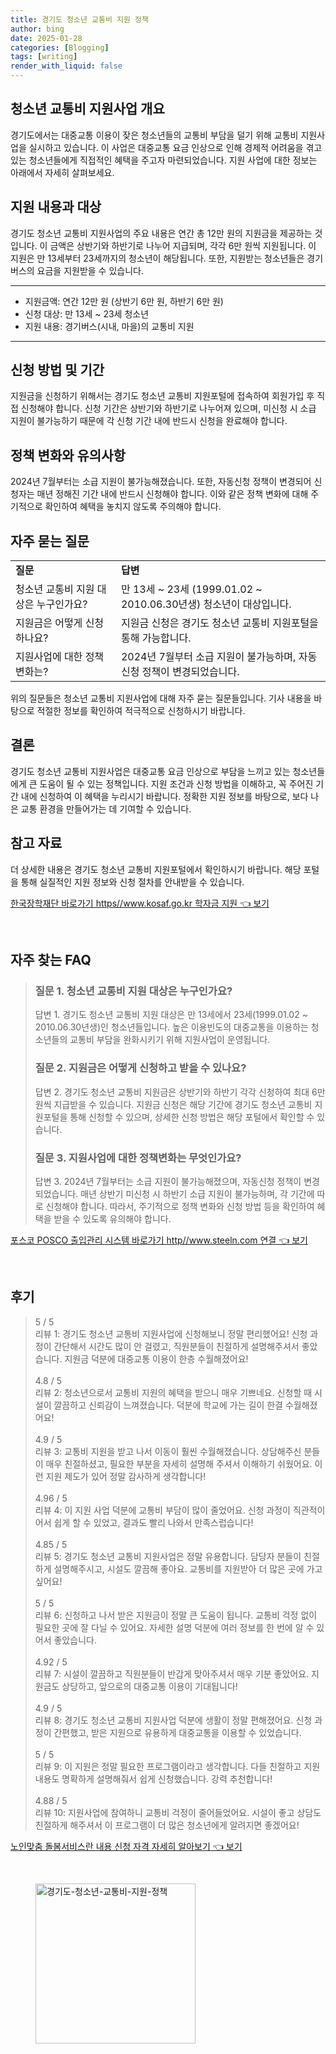 ```yaml
---
title: 경기도 청소년 교통비 지원 정책
author: bing
date: 2025-01-28
categories: [Blogging]
tags: [writing]
render_with_liquid: false
---
```



<h2 id='청소년 교통비 지원사업 개요'>청소년 교통비 지원사업 개요</h2>

<p>경기도에서는 대중교통 이용이 잦은 청소년들의 교통비 부담을 덜기 위해 교통비 지원사업을 실시하고 있습니다. 이 사업은 대중교통 요금 인상으로 인해 경제적 어려움을 겪고 있는 청소년들에게 직접적인 혜택을 주고자 마련되었습니다. 지원 사업에 대한 정보는 아래에서 자세히 살펴보세요.</p>

<h2 id='지원 내용과 대상'>지원 내용과 대상</h2>

<p>경기도 청소년 교통비 지원사업의 주요 내용은 연간 총 12만 원의 지원금을 제공하는 것입니다. 이 금액은 상반기와 하반기로 나누어 지급되며, 각각 6만 원씩 지원됩니다. 이 지원은 만 13세부터 23세까지의 청소년이 해당됩니다. 또한, 지원받는 청소년들은 경기버스의 요금을 지원받을 수 있습니다.</p>

<hr />

<ul>
    <li>지원금액: 연간 12만 원 (상반기 6만 원, 하반기 6만 원)</li>
    <li>신청 대상: 만 13세 ~ 23세 청소년</li>
    <li>지원 내용: 경기버스(시내, 마을)의 교통비 지원</li>
</ul>

<hr />

<h2 id='신청 방법 및 기간'>신청 방법 및 기간</h2>

<p>지원금을 신청하기 위해서는 경기도 청소년 교통비 지원포털에 접속하여 회원가입 후 직접 신청해야 합니다. 신청 기간은 상반기와 하반기로 나누어져 있으며, 미신청 시 소급 지원이 불가능하기 때문에 각 신청 기간 내에 반드시 신청을 완료해야 합니다.</p>

<h2 id='정책 변화와 유의사항'>정책 변화와 유의사항</h2>

<p>2024년 7월부터는 소급 지원이 불가능해졌습니다. 또한, 자동신청 정책이 변경되어 신청자는 매년 정해진 기간 내에 반드시 신청해야 합니다. 이와 같은 정책 변화에 대해 주기적으로 확인하여 혜택을 놓치지 않도록 주의해야 합니다.</p>

<h2 id='자주 묻는 질문'>자주 묻는 질문</h2>

<table>
    <tr>
        <td><b>질문</b></td>
        <td><b>답변</b></td>
    </tr>
    <tr>
        <td>청소년 교통비 지원 대상은 누구인가요?</td>
        <td>만 13세 ~ 23세 (1999.01.02 ~ 2010.06.30년생) 청소년이 대상입니다.</td>
    </tr>
    <tr>
        <td>지원금은 어떻게 신청하나요?</td>
        <td>지원금 신청은 경기도 청소년 교통비 지원포털을 통해 가능합니다.</td>
    </tr>
    <tr>
        <td>지원사업에 대한 정책 변화는?</td>
        <td>2024년 7월부터 소급 지원이 불가능하며, 자동신청 정책이 변경되었습니다.</td>
    </tr>
</table>

<p>위의 질문들은 청소년 교통비 지원사업에 대해 자주 묻는 질문들입니다. 기사 내용을 바탕으로 적절한 정보를 확인하여 적극적으로 신청하시기 바랍니다.</p>

<h2 id='결론'>결론</h2>

<p>경기도 청소년 교통비 지원사업은 대중교통 요금 인상으로 부담을 느끼고 있는 청소년들에게 큰 도움이 될 수 있는 정책입니다. 지원 조건과 신청 방법을 이해하고, 꼭 주어진 기간 내에 신청하여 이 혜택을 누리시기 바랍니다. 정확한 지원 정보를 바탕으로, 보다 나은 교통 환경을 만들어가는 데 기여할 수 있습니다.</p>

<h2 id='참고 자료'>참고 자료</h2>

<p>더 상세한 내용은 경기도 청소년 교통비 지원포털에서 확인하시기 바랍니다. 해당 포털을 통해 실질적인 지원 정보와 신청 절차를 안내받을 수 있습니다.</p>


<p><a class="click-button" title="한국장학재단 바로가기 https//www.kosaf.go.kr 학자금 지원" href="https://blackassets.github.io/posts/%ED%95%9C%EA%B5%AD%EC%9E%A5%ED%95%99%EC%9E%AC%EB%8B%A8-%EB%B0%94%EB%A1%9C%EA%B0%80%EA%B8%B0-httpswww.kosaf.go.kr-%ED%95%99%EC%9E%90%EA%B8%88-%EC%A7%80%EC%9B%90/" rel="dofollow">한국장학재단 바로가기 https//www.kosaf.go.kr 학자금 지원 👈 보기</a></p><br>
<h2 id='자주_찾는_FAQ'>자주 찾는 FAQ</h2>
<div itemscope="" itemtype="https://schema.org/FAQPage"> 
<blockquote> 
<div itemscope="" itemprop="mainEntity" itemtype="https://schema.org/Question"> 
<h3 itemprop="name">질문 1. 청소년 교통비 지원 대상은 누구인가요?</h3> 
<div itemscope="" itemprop="acceptedAnswer" itemtype="https://schema.org/Answer"> 
<span itemprop="text"> 
<p>답변 1. 경기도 청소년 교통비 지원 대상은 만 13세에서 23세(1999.01.02 ~ 2010.06.30년생)인 청소년들입니다. 높은 이용빈도의 대중교통을 이용하는 청소년들의 교통비 부담을 완화시키기 위해 지원사업이 운영됩니다.</p> 
</span> 
</div> 
</div> 

<div itemscope="" itemprop="mainEntity" itemtype="https://schema.org/Question"> 
<h3 itemprop="name">질문 2. 지원금은 어떻게 신청하고 받을 수 있나요?</h3> 
<div itemscope="" itemprop="acceptedAnswer" itemtype="https://schema.org/Answer"> 
<span itemprop="text"> 
<p>답변 2. 경기도 청소년 교통비 지원금은 상반기와 하반기 각각 신청하여 최대 6만 원씩 지급받을 수 있습니다. 지원금 신청은 해당 기간에 경기도 청소년 교통비 지원포털을 통해 신청할 수 있으며, 상세한 신청 방법은 해당 포털에서 확인할 수 있습니다.</p> 
</span> 
</div> 
</div> 

<div itemscope="" itemprop="mainEntity" itemtype="https://schema.org/Question"> 
<h3 itemprop="name">질문 3. 지원사업에 대한 정책변화는 무엇인가요?</h3> 
<div itemscope="" itemprop="acceptedAnswer" itemtype="https://schema.org/Answer"> 
<span itemprop="text"> 
<p>답변 3. 2024년 7월부터는 소급 지원이 불가능해졌으며, 자동신청 정책이 변경되었습니다. 매년 상반기 미신청 시 하반기 소급 지원이 불가능하며, 각 기간에 따로 신청해야 합니다. 따라서, 주기적으로 정책 변화와 신청 방법 등을 확인하여 혜택을 받을 수 있도록 유의해야 합니다.</p> 
</span> 
</div> 
</div> 
</blockquote> 
</div>
<p><a class="click-button" title="포스코 POSCO 출입관리 시스템 바로가기 http//www.steeln.com 연결" href="https://blackassets.github.io/posts/%ED%8F%AC%EC%8A%A4%EC%BD%94-POSCO-%EC%B6%9C%EC%9E%85%EA%B4%80%EB%A6%AC-%EC%8B%9C%EC%8A%A4%ED%85%9C-%EB%B0%94%EB%A1%9C%EA%B0%80%EA%B8%B0-httpwww.steeln.com-%EC%97%B0%EA%B2%B0/" rel="dofollow">포스코 POSCO 출입관리 시스템 바로가기 http//www.steeln.com 연결 👈 보기</a></p><br>
<h2 id='후기'>후기</h2>
<div itemscope itemtype="https://schema.org/Product">
  <blockquote>
  <div itemprop="review" itemscope itemtype="https://schema.org/Review">
      <div itemprop="reviewRating" itemscope itemtype="https://schema.org/Rating"> <span itemprop="ratingValue">5</span> / <span itemprop="bestRating">5</span> </div>
      <span itemprop="reviewBody">리뷰 1: 경기도 청소년 교통비 지원사업에 신청해보니 정말 편리했어요! 신청 과정이 간단해서 시간도 많이 안 걸렸고, 직원분들이 친절하게 설명해주셔서 좋았습니다. 지원금 덕분에 대중교통 이용이 한층 수월해졌어요!</span>
  </div>
  <br>
  <div itemprop="review" itemscope itemtype="https://schema.org/Review">
      <div itemprop="reviewRating" itemscope itemtype="https://schema.org/Rating"> <span itemprop="ratingValue">4.8</span> / <span itemprop="bestRating">5</span> </div>
      <span itemprop="reviewBody">리뷰 2: 청소년으로서 교통비 지원의 혜택을 받으니 매우 기쁘네요. 신청할 때 시설이 깔끔하고 신뢰감이 느껴졌습니다. 덕분에 학교에 가는 길이 한결 수월해졌어요!</span>
  </div>
  <br>
  <div itemprop="review" itemscope itemtype="https://schema.org/Review">
      <div itemprop="reviewRating" itemscope itemtype="https://schema.org/Rating"> <span itemprop="ratingValue">4.9</span> / <span itemprop="bestRating">5</span> </div>
      <span itemprop="reviewBody">리뷰 3: 교통비 지원을 받고 나서 이동이 훨씬 수월해졌습니다. 상담해주신 분들이 매우 친절하셨고, 필요한 부분을 자세히 설명해 주셔서 이해하기 쉬웠어요. 이런 지원 제도가 있어 정말 감사하게 생각합니다!</span>
  </div>
  <br>
  <div itemprop="review" itemscope itemtype="https://schema.org/Review">
      <div itemprop="reviewRating" itemscope itemtype="https://schema.org/Rating"> <span itemprop="ratingValue">4.96</span> / <span itemprop="bestRating">5</span> </div>
      <span itemprop="reviewBody">리뷰 4: 이 지원 사업 덕분에 교통비 부담이 많이 줄었어요. 신청 과정이 직관적이어서 쉽게 할 수 있었고, 결과도 빨리 나와서 만족스럽습니다!</span>
  </div>
  <br>
  <div itemprop="review" itemscope itemtype="https://schema.org/Review">
      <div itemprop="reviewRating" itemscope itemtype="https://schema.org/Rating"> <span itemprop="ratingValue">4.85</span> / <span itemprop="bestRating">5</span> </div>
      <span itemprop="reviewBody">리뷰 5: 경기도 청소년 교통비 지원사업은 정말 유용합니다. 담당자 분들이 친절하게 설명해주시고, 시설도 깔끔해 좋아요. 교통비를 지원받아 더 많은 곳에 가고 싶어요!</span>
  </div>
  <br>
  <div itemprop="review" itemscope itemtype="https://schema.org/Review">
      <div itemprop="reviewRating" itemscope itemtype="https://schema.org/Rating"> <span itemprop="ratingValue">5</span> / <span itemprop="bestRating">5</span> </div>
      <span itemprop="reviewBody">리뷰 6: 신청하고 나서 받은 지원금이 정말 큰 도움이 됩니다. 교통비 걱정 없이 필요한 곳에 잘 다닐 수 있어요. 자세한 설명 덕분에 여러 정보를 한 번에 알 수 있어서 좋았습니다.</span>
  </div>
  <br>
  <div itemprop="review" itemscope itemtype="https://schema.org/Review">
      <div itemprop="reviewRating" itemscope itemtype="https://schema.org/Rating"> <span itemprop="ratingValue">4.92</span> / <span itemprop="bestRating">5</span> </div>
      <span itemprop="reviewBody">리뷰 7: 시설이 깔끔하고 직원분들이 반갑게 맞아주셔서 매우 기분 좋았어요. 지원금도 상당하고, 앞으로의 대중교통 이용이 기대됩니다!</span>
  </div>
  <br>
  <div itemprop="review" itemscope itemtype="https://schema.org/Review">
      <div itemprop="reviewRating" itemscope itemtype="https://schema.org/Rating"> <span itemprop="ratingValue">4.9</span> / <span itemprop="bestRating">5</span> </div>
      <span itemprop="reviewBody">리뷰 8: 경기도 청소년 교통비 지원사업 덕분에 생활이 정말 편해졌어요. 신청 과정이 간편했고, 받은 지원으로 유용하게 대중교통을 이용할 수 있었습니다.</span>
  </div>
  <br>
  <div itemprop="review" itemscope itemtype="https://schema.org/Review">
      <div itemprop="reviewRating" itemscope itemtype="https://schema.org/Rating"> <span itemprop="ratingValue">5</span> / <span itemprop="bestRating">5</span> </div>
      <span itemprop="reviewBody">리뷰 9: 이 지원은 정말 필요한 프로그램이라고 생각합니다. 다들 친절하고 지원 내용도 명확하게 설명해줘서 쉽게 신청했습니다. 강력 추천합니다!</span>
  </div>
  <br>
  <div itemprop="review" itemscope itemtype="https://schema.org/Review">
      <div itemprop="reviewRating" itemscope itemtype="https://schema.org/Rating"> <span itemprop="ratingValue">4.88</span> / <span itemprop="bestRating">5</span> </div>
      <span itemprop="reviewBody">리뷰 10: 지원사업에 참여하니 교통비 걱정이 줄어들었어요. 시설이 좋고 상담도 친절하게 해주셔서 이 프로그램이 더 많은 청소년에게 알려지면 좋겠어요!</span>
  </div>
  </blockquote>
</div>
<p><a class="click-button" title="노인맞춤 돌봄서비스란 내용 신청 자격 자세히 알아보기" href="https://blackassets.github.io/posts/%EB%85%B8%EC%9D%B8%EB%A7%9E%EC%B6%A4-%EB%8F%8C%EB%B4%84%EC%84%9C%EB%B9%84%EC%8A%A4%EB%9E%80-%EB%82%B4%EC%9A%A9-%EC%8B%A0%EC%B2%AD-%EC%9E%90%EA%B2%A9-%EC%9E%90%EC%84%B8%ED%9E%88-%EC%95%8C%EC%95%84%EB%B3%B4%EA%B8%B0/" rel="dofollow">노인맞춤 돌봄서비스란 내용 신청 자격 자세히 알아보기 👈 보기</a></p><br>
<figure class="image"><img src="https://blackassets.github.io/assets/img/thumbnail/경기도-청소년-교통비-지원-정책.webp" alt="경기도-청소년-교통비-지원-정책" width="256" height="256"></figure>